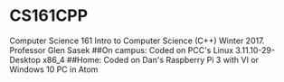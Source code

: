 # CS161CPP
Computer Science 161 Intro to Computer Science (C++)
Winter 2017.
Professor Glen Sasek
##On campus: Coded on PCC's Linux 3.11.10-29-Desktop x86_4
##Home: Coded on Dan's Raspberry Pi 3 with VI or Windows 10 PC in Atom 
